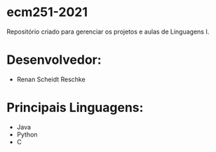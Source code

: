 # ecm251-2021
Repositório criado para gerenciar os projetos e aulas de Linguagens I.

# Desenvolvedor:
- Renan Scheidt Reschke

# Principais Linguagens:
- Java
- Python
- C
